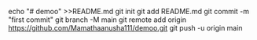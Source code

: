 echo "# demoo" >>README.md
git init 
git add README.md
git commit -m "first commit"
git branch -M main
git remote add origin https://github.com/Mamathaanusha111/demoo.git
git push -u origin main

